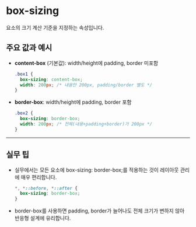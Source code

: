 # box-sizing

요소의 크기 계산 기준을 지정하는 속성입니다.

## 주요 값과 예시
- **content-box** (기본값): width/height에 padding, border 미포함
  ```css
  .box1 {
    box-sizing: content-box;
    width: 200px; /* 내용만 200px, padding/border 별도 */
  }
  ```
- **border-box**: width/height에 padding, border 포함
  ```css
  .box2 {
    box-sizing: border-box;
    width: 200px; /* 전체(내용+padding+border)가 200px */
  }
  ```

---

## 실무 팁
- 실무에서는 모든 요소에 box-sizing: border-box;를 적용하는 것이 레이아웃 관리에 매우 편리합니다.
  ```css
  *, *::before, *::after {
    box-sizing: border-box;
  }
  ```
- border-box를 사용하면 padding, border가 늘어나도 전체 크기가 변하지 않아 반응형 설계에 유리합니다.
